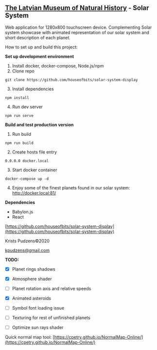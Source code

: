 ## [The Latvian Museum of Natural History](https://www.dabasmuzejs.gov.lv/) - Solar System

Web application for 1280x800 touchscreen device. Complementing Solar system showcase with animated representation of our solar system and short description of each planet.

How to set up and build this project:

**Set up development environment**

1) Install docker, docker-compose, Node.js/npm
2) Clone repo
```
git clone https://github.com/houseofbits/solar-system-display
```

3) Install dependencies
```
npm install
```

4) Run dev server
```
npm run serve
```

**Build and test production version**
1) Run build
```
npm run build
```

2) Create hosts file entry
```
0.0.0.0 docker.local
```

3) Start docker container
```
docker-compose up -d
```

4) Enjoy some of the finest planets found in our solar system:  http://docker.local:81/

**Dependencies**
- Babylon.js
- React

[https://github.com/houseofbits/solar-system-display](https://github.com/houseofbits/solar-system-display)

Krists Pudzens©2020

kpudzens@gmail.com


**TODO:**

* [x] Planet rings shadows
* [x] Atmosphere shader
* [ ] Planet rotation axis and relative speeds
* [x] Animated asteroids
* [ ] Symbol font loading issue
* [ ] Texturing for rest of unfinished planets
* [ ] Optimize sun rays shader


Quick normal map tool: [https://cpetry.github.io/NormalMap-Online/](https://cpetry.github.io/NormalMap-Online/)

